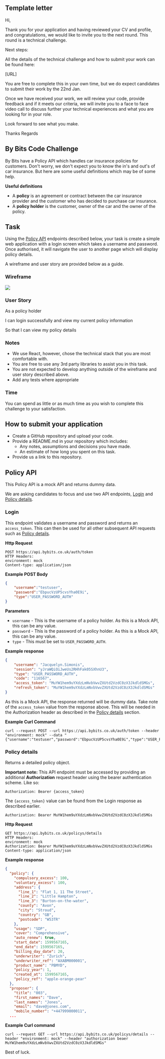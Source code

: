 ## Template letter

Hi,

Thank you for your application and having reviewed your CV and profile, and congratulations, we would like to invite you to the next round. This round is a technical challenge.

Next steps:

All the details of the technical challenge and how to submit your work can be found here:

[URL]

You are free to complete this in your own time, but we do expect candidates to submit their work by the 22nd Jan.

Once we have received your work, we will review your code, provide feedback and if it meets our criteria, we will invite you to a face to face video call to discuss further your technical experiences and what you are looking for in your role.

Look forward to see what you make.

Thanks
Regards


## By Bits Code Challenge
By Bits have a Policy API which handles car insurance policies for customers. Don't worry, we don't expect you to know the in's and out's of car insurance. But here are some useful definitions which may be of some help.

**Useful definitions**

* A **policy** is an agreement or contract between the car insurance provider and the customer who has decided to purchase car insurance.
* A **policy holder** is the customer, owner of the car and the owner of the policy.

## Task

Using the [Policy API](#policy-api) endpoints described below, your task is create a simple web application with a login screen which takes a username and password. Once authorised, it will navigate the user to another page which will display policy details.

A wireframe and user story are provided below as a guide.

### Wireframe

<img src="tech-challange-wireframe.png" />

### User Story

As a policy holder

I can login successfully and view my current policy information

So that I can view my policy details

### Notes

* We use React, however, chose the technical stack that you are most comfortable with.
* You are free to use any 3rd party libraries to assist you in this task.
* You are not expected to develop anything outside of the wireframe and user story described above.
* Add any tests where appropriate

### Time

You can spend as little or as much time as you wish to complete this challenge to your satisfaction.

## How to submit your application

* Create a GitHub repository and upload your code.
* Provide a README.md in your repository which includes:
  * Any notes, assumptions and decisions you have made.
  * An estimate of how long you spent on this task.
* Provide us a link to this repository.
  

## Policy API 

This Policy API is a mock API and returns dummy data.

We are asking candidates to focus and use two API endpoints, [Login](#login) and [Policy details](#policy-details). 

### Login

This endpoint validates a username and password and returns an `access_token`. This can then be used for all other subsequent API requests such as [Policy details](#policy-details).

**Http Request**
```http
POST https://api.bybits.co.uk/auth/token
HTTP Headers:
environment: mock
Content-type: application/json
```

**Example POST Body**

```json
{
	"username":"testuser",
	"password":"EbpucVzUP5cvsYha0E9i",
	"type":"USER_PASSWORD_AUTH"
}
```

**Parameters**
* `username` - This is the username of a policy holder. As this is a Mock API, this can be any value.
* `password` - This is the password of a policy holder. As this is a Mock API, this can be any value.
* `type` - This must be set to `USER_PASSWORD_AUTH`.


**Example response**
```json
{
    "username": "Jacquelyn.Simonis",
    "session": "yJraWQiOiJweUs2RHhFak05SXhnU3",
    "type": "USER_PASSWORD_AUTH",
    "code": "116567",
    "access_token": "MuYW1hem9uYXdzLmNvbVwvZXUtd2VzdC0zX3JkdldSMGs",
    "refresh_token": "MuYW1hem9uYXdzLmNvbVwvZXUtd2VzdC0zX3JkdldSMGs"
}
```

As this is a Mock API, the response returned will be dummy data.
Take note of the `access_token` value from the response above. This will be needed in the Authorization header as described in the [Policy details](#policy-details) section.

**Example Curl Command**

```shell
curl --request POST --url https://api.bybits.co.uk/auth/token --header "environment: mock" --data "{"username":"testuser","password":"EbpucVzUP5cvsYha0E9i","type":"USER_PASSWORD_AUTH"}"
```

### Policy details

Returns a detailed policy object. 

**Important note:** This API endpoint must be accessed by providing an additional **Authorization** request header using the bearer authentication scheme. Like so:

```
Authorization: Bearer {access_token}
```

The `{access_token}` value can be found from the Login response as described earlier.

```
Authorization: Bearer MuYW1hem9uYXdzLmNvbVwvZXUtd2VzdC0zX3JkdldSMGs
```

**Http Request**
```http
GET https://api.bybits.co.uk/policys/details
HTTP Headers:
environment: mock
Authorization: Bearer MuYW1hem9uYXdzLmNvbVwvZXUtd2VzdC0zX3JkdldSMGs
Content-type: application/json
```

**Example response**
```json
{
  "policy": {
    "compulsory_excess": 100,
    "voluntary_excess": 100,
    "address": {
      "line_1": "Flat 1, 11 The Street",
      "line_2": "Little Hampton",
      "line_3": "Burton-on-the-water",
      "county": "Avon",
      "city": "Stroud",
      "country": "GB",
      "postcode": "W53TR"
    },
    "usage": "SDP",
    "cover": "Comprehensive",
    "auto_renew": true,
    "start_date": 1599567165,
    "end_date": 1599567165,
    "billing_day_date": 20,
    "underwriter": "Zurich",
    "underwriter_ref": "AXABM000001",
    "product_name": "PBMYD",
    "policy_year": 1,
    "created_at": 1599567165,
    "policy_ref": "apple-orange-pear"
  },
  "proposer": {
    "title": "003",
    "first_names": "Dave",
    "last_names": "Jones",
    "email": "dave@jones.com",
    "mobile_number": "+447999000011",
  ...
```


**Example Curl command**
```shell
curl --request GET --url https://api.bybits.co.uk/policys/details --header "environment: mock" --header "authorization beaer MuYW1hem9uYXdzLmNvbVwvZXUtd2VzdC0zX3JkdldSMGs"
```





Best of luck.


